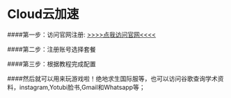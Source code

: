 # Cloud云加速

####第一步：访问官网注册:      [>>>>点我访问官网<<<<](https://www.cloudoys.co)

####第二步：注册账号选择套餐

####第三步：根据教程完成配置

####然后就可以用来玩游戏啦！绝地求生国际服等，也可以访问谷歌查询学术资料，instagram,Yotubi脸书,Gmail和Whatsapp等；
